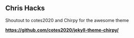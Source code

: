 ## Chris Hacks

Shoutout to cotes2020 and Chirpy for the awesome theme

**https://github.com/cotes2020/jekyll-theme-chirpy/**
